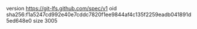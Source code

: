 version https://git-lfs.github.com/spec/v1
oid sha256:f1a5247cd992e40e7cddc7820f1ee9844af4c135f2259eadb041891d5ed648e0
size 3005
